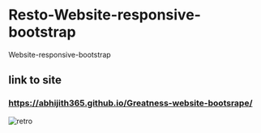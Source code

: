 # Resto-Website-responsive-bootstrap
Website-responsive-bootstrap
## link to site
### https://abhijith365.github.io/Greatness-website-bootsrape/
![retro](https://user-images.githubusercontent.com/63362359/110669995-ec369180-81f2-11eb-9409-e54f96b679f0.png)


